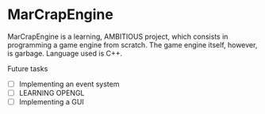# MarCrapEngine

MarCrapEngine is a learning, AMBITIOUS project, which consists in programming a game engine from scratch. The game engine itself, however, is garbage. Language used is C++.

Future tasks

- [ ] Implementing an event system
- [ ] LEARNING OPENGL
- [ ] Implementing a GUI
